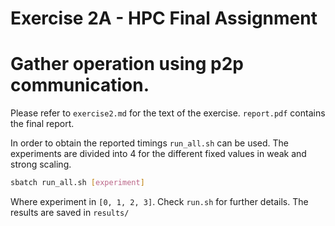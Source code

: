 # Exercise 2A - HPC Final Assignment
# Gather operation using p2p communication.

Please refer to `exercise2.md` for the text of the exercise.
`report.pdf` contains the final report.

In order to obtain the reported timings `run_all.sh` can be used. The experiments are divided into 4 for the different fixed values in weak and strong scaling.

```bash
sbatch run_all.sh [experiment]
```

Where experiment in `[0, 1, 2, 3]`. Check `run.sh` for further details.
The results are saved in `results/`